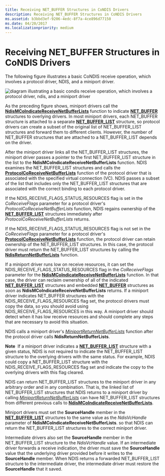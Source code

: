 ```yaml
---
title: Receiving NET_BUFFER Structures in CoNDIS Drivers
description: Receiving NET_BUFFER Structures in CoNDIS Drivers
ms.assetid: b3bbd3ef-9206-4edc-8f7a-4ce896d77150
ms.date: 04/20/2017
ms.localizationpriority: medium
---
```


# Receiving NET\_BUFFER Structures in CoNDIS Drivers





The following figure illustrates a basic CoNDIS receive operation, which involves a protocol driver, NDIS, and a miniport driver.

![diagram illustrating a basic condis receive operation, which involves a protocol driver, ndis, and a miniport driver](images/netbuffercoreceive.png)

As the preceding figure shows, miniport drivers call the [**NdisMCoIndicateReceiveNetBufferLists**](/windows-hardware/drivers/ddi/ndis/nf-ndis-ndismcoindicatereceivenetbufferlists) function to indicate [**NET\_BUFFER**](/windows-hardware/drivers/ddi/ndis/ns-ndis-_net_buffer) structures to overlying drivers. In most miniport drivers, each NET\_BUFFER structure is attached to a separate [**NET\_BUFFER\_LIST**](/windows-hardware/drivers/ddi/nbl/ns-nbl-net_buffer_list) structure, so protocol drivers can create a subset of the original list of NET\_BUFFER\_LIST structures and forward them to different clients. However, the number of NET\_BUFFER structures that are attached to a NET\_BUFFER\_LIST depends on the driver.

After the miniport driver links all the NET\_BUFFER\_LIST structures, the miniport driver passes a pointer to the first NET\_BUFFER\_LIST structure in the list to the **NdisMCoIndicateReceiveNetBufferLists** function. NDIS examines the NET\_BUFFER\_LIST structures and calls the [**ProtocolCoReceiveNetBufferLists**](/windows-hardware/drivers/ddi/ndis/nc-ndis-protocol_co_receive_net_buffer_lists) function of the protocol driver that is associated with the specified virtual connection (VC). NDIS passes a subset of the list that includes only the NET\_BUFFER\_LIST structures that are associated with the correct binding to each protocol driver.

If the NDIS\_RECEIVE\_FLAGS\_STATUS\_RESOURCES flag is set in the *CoReceiveFlags* parameter for a protocol driver's *ProtocolCoReceiveNetBufferLists* function, NDIS regains ownership of the [**NET\_BUFFER\_LIST**](/windows-hardware/drivers/ddi/nbl/ns-nbl-net_buffer_list) structures immediately after *ProtocolCoReceiveNetBufferLists* returns.

If the NDIS\_RECEIVE\_FLAGS\_STATUS\_RESOURCES flag is not set in the *CoReceiveFlags* parameter for a protocol driver's [**ProtocolCoReceiveNetBufferLists**](/windows-hardware/drivers/ddi/ndis/nc-ndis-protocol_co_receive_net_buffer_lists) function, the protocol driver can retain ownership of the NET\_BUFFER\_LIST structures. In this case, the protocol driver must return the NET\_BUFFER\_LIST structures by calling the [**NdisReturnNetBufferLists**](/windows-hardware/drivers/ddi/ndis/nf-ndis-ndisreturnnetbufferlists) function.

If a miniport driver runs low on receive resources, it can set the NDIS\_RECEIVE\_FLAGS\_STATUS\_RESOURCES flag in the *CoReceiveFlags* parameter for the [**NdisMCoIndicateReceiveNetBufferLists**](/windows-hardware/drivers/ddi/ndis/nf-ndis-ndismcoindicatereceivenetbufferlists) function. In that case, the driver can reclaim ownership of all of the indicated [**NET\_BUFFER\_LIST**](/windows-hardware/drivers/ddi/nbl/ns-nbl-net_buffer_list) structures and embedded [**NET\_BUFFER**](/windows-hardware/drivers/ddi/ndis/ns-ndis-_net_buffer) structures as soon as **NdisMCoIndicateReceiveNetBufferLists** returns. If a miniport driver indicates NET\_BUFFER structures with the NDIS\_RECEIVE\_FLAGS\_RESOURCES flag set, the protocol drivers must copy the data, so you should avoid using NDIS\_RECEIVE\_FLAGS\_RESOURCES in this way. A miniport driver should detect when it has low receive resources and should complete any steps that are necessary to avoid this situation.

NDIS calls a miniport driver's [*MiniportReturnNetBufferLists*](/windows-hardware/drivers/ddi/ndis/nc-ndis-miniport_return_net_buffer_lists) function after the protocol driver calls **NdisReturnNetBufferLists**.

**Note**  If a miniport driver indicates a [**NET\_BUFFER\_LIST**](/windows-hardware/drivers/ddi/nbl/ns-nbl-net_buffer_list) structure with a given status, NDIS is not required to indicate the NET\_BUFFER\_LIST structure to the overlying drivers with the same status. For example, NDIS could copy a NET\_BUFFER\_LIST structure with the NDIS\_RECEIVE\_FLAGS\_RESOURCES flag set and indicate the copy to the overlying drivers with this flag cleared.

 

NDIS can return NET\_BUFFER\_LIST structures to the miniport driver in any arbitrary order and in any combination. That is, the linked list of NET\_BUFFER\_LIST structures that NDIS returns to a miniport driver by calling [*MiniportReturnNetBufferLists*](/windows-hardware/drivers/ddi/ndis/nc-ndis-miniport_return_net_buffer_lists) can have NET\_BUFFER\_LIST structures from different previous calls to [**NdisMCoIndicateReceiveNetBufferLists**](/windows-hardware/drivers/ddi/ndis/nf-ndis-ndismcoindicatereceivenetbufferlists).

Miniport drivers must set the **SourceHandle** member in the [**NET\_BUFFER\_LIST**](/windows-hardware/drivers/ddi/nbl/ns-nbl-net_buffer_list) structures to the same value as the *NdisVcHandle* parameter of **NdisMCoIndicateReceiveNetBufferLists**. so that NDIS can return the NET\_BUFFER\_LIST structures to the correct miniport driver.

Intermediate drivers also set the **SourceHandle** member in the NET\_BUFFER\_LIST structure to the *NdisVcHandle* value. If an intermediate driver forwards a receive indication, the driver must save the **SourceHandle** value that the underlying driver provided before it writes to the **SourceHandle** member. When NDIS returns a forwarded NET\_BUFFER\_LIST structure to the intermediate driver, the intermediate driver must restore the **SourceHandle** that it saved.

 

